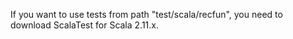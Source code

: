 If you want to use tests from path "test/scala/recfun", you need to download ScalaTest for Scala 2.11.x.
